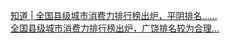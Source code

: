   
[知道 | 全国县级城市消费力排行榜出炉，平阴排名......](http://www.dianyue.me/archives/447/fgemvizdwd6cackz/)  
[全国县级城市消费力排行榜出炉，广饶排名较为合理...](http://www.dianyue.me/archives/394/z0wg7buoel0zq06j/)